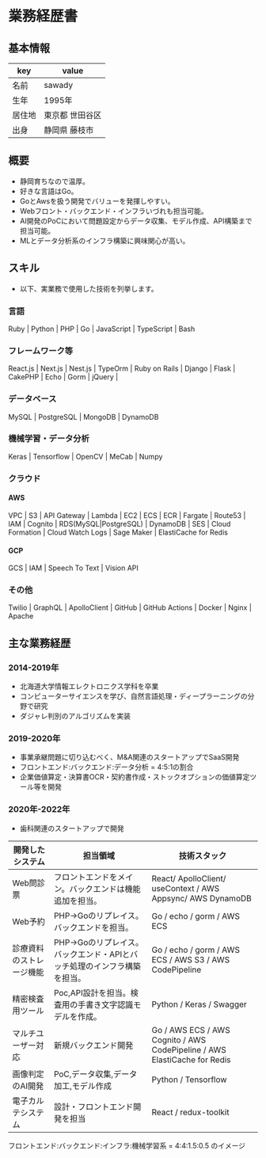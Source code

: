 # 業務経歴書

## 基本情報

|key|value|
|----|----|
|名前|sawady|
|生年|1995年|
|居住地|東京都 世田谷区|
|出身|静岡県 藤枝市|

## 概要

- 静岡育ちなので温厚。
- 好きな言語はGo。
- GoとAwsを扱う開発でバリューを発揮しやすい。
- Webフロント・バックエンド・インフラいづれも担当可能。
- AI開発のPoCにおいて問題設定からデータ収集、モデル作成、API構築まで担当可能。
- MLとデータ分析系のインフラ構築に興味関心が高い。

## スキル
- 以下、実業務で使用した技術を列挙します。

### 言語
Ruby | Python | PHP | Go | JavaScript | TypeScript | Bash

### フレームワーク等
React.js | Next.js | Nest.js | TypeOrm | Ruby on Rails | Django | Flask | CakePHP | Echo | Gorm | jQuery | 

### データベース
MySQL | PostgreSQL | MongoDB | DynamoDB

### 機械学習・データ分析
Keras | Tensorflow | OpenCV | MeCab | Numpy


### クラウド

#### AWS
VPC | S3 | API Gateway | Lambda | EC2 | ECS | ECR | Fargate | Route53 | IAM | Cognito | RDS(MySQL|PostgreSQL) | DynamoDB | SES | Cloud Formation | Cloud Watch Logs | Sage Maker | ElastiCache for Redis

#### GCP
GCS | IAM | Speech To Text | Vision API

### その他
Twilio | GraphQL | ApolloClient | GitHub | GitHub Actions | Docker | Nginx | Apache 

## 主な業務経歴

### 2014-2019年
- 北海道大学情報エレクトロニクス学科を卒業
- コンピューターサイエンスを学び、自然言語処理・ディープラーニングの分野で研究
- ダジャレ判別のアルゴリズムを実装

### 2019-2020年
- 事業承継問題に切り込むべく、M&A関連のスタートアップでSaaS開発
- フロントエンド:バックエンド:データ分析 = 4:5:1の割合
- 企業価値算定・決算書OCR・契約書作成・ストックオプションの価値算定ツール等を開発

### 2020年-2022年
- 歯科関連のスタートアップで開発

|開発したシステム|担当領域|技術スタック|
|------------|-------|---------|
| Web問診票 | フロントエンドをメイン。バックエンドは機能追加を担当。| React/ ApolloClient/ useContext / AWS Appsync/ AWS DynamoDB |
| Web予約 | PHP→Goのリプレイス。バックエンドを担当。| Go / echo / gorm / AWS ECS |
| 診療資料のストレージ機能 | PHP→Goのリプレイス。バックエンド・APIとバッチ処理のインフラ構築を担当。 | Go / echo / gorm / AWS ECS / AWS S3 / AWS CodePipeline |
| 精密検査用ツール | Poc,API設計を担当。検査用の手書き文字認識モデルを作成。 | Python / Keras / Swagger |
| マルチユーザー対応 | 新規バックエンド開発 | Go / AWS ECS / AWS Cognito / AWS CodePipeline / AWS ElastiCache for Redis |
| 画像判定のAI開発 | PoC,データ収集,データ加工,モデル作成 | Python / Tensorflow |
| 電子カルテシステム | 設計・フロントエンド開発を担当 | React / redux-toolkit |

フロントエンド:バックエンド:インフラ:機械学習系 = 4:4:1.5:0.5
のイメージ

